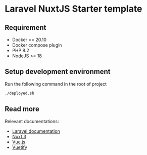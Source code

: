# Laravel NuxtJS Starter template

## Requirement

- Docker >= 20.10
- Docker compose plugin
- PHP 8.2
- NodeJS >= 18

## Setup development environment

Run the following command in the root of project

```sh
./deployed.sh
```

## Read more

Relevant documentations:

- [Laravel documentation](https://laravel.com/docs)
- [Nuxt 3](https://v3.nuxtjs.org/)
- [Vue.js](https://vuejs.org/)
- [Vuetify](https://vuetifyjs.com/en/)